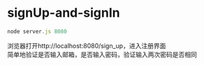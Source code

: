 # signUp-and-signIn
```javascript
node server.js 8080
```
浏览器打开http://localhost:8080/sign_up，进入注册界面  
简单地验证是否输入邮箱，是否输入密码，验证输入两次密码是否相同